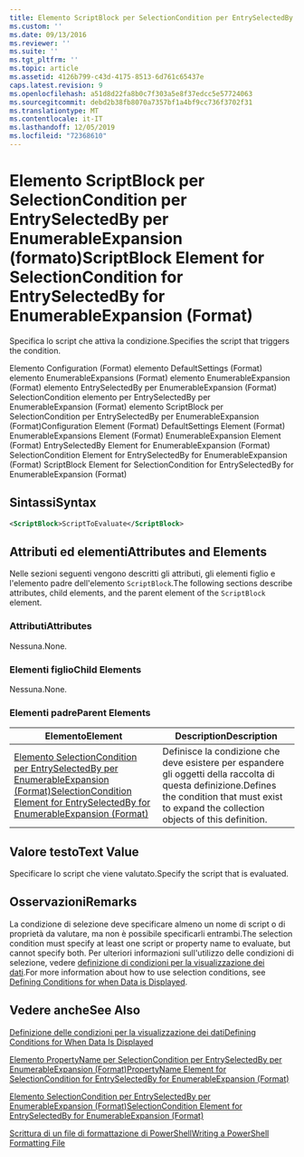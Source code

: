 ```yaml
---
title: Elemento ScriptBlock per SelectionCondition per EntrySelectedBy per EnumerableExpansion (Format) | Microsoft Docs
ms.custom: ''
ms.date: 09/13/2016
ms.reviewer: ''
ms.suite: ''
ms.tgt_pltfrm: ''
ms.topic: article
ms.assetid: 4126b799-c43d-4175-8513-6d761c65437e
caps.latest.revision: 9
ms.openlocfilehash: a51d8d22fa8b0c7f303a5e8f37edcc5e57724063
ms.sourcegitcommit: debd2b38fb8070a7357bf1a4bf9cc736f3702f31
ms.translationtype: MT
ms.contentlocale: it-IT
ms.lasthandoff: 12/05/2019
ms.locfileid: "72368610"
---
```

# <a name="scriptblock-element-for-selectioncondition-for-entryselectedby-for-enumerableexpansion-format"></a><span data-ttu-id="37ae7-102">Elemento ScriptBlock per SelectionCondition per EntrySelectedBy per EnumerableExpansion (formato)</span><span class="sxs-lookup"><span data-stu-id="37ae7-102">ScriptBlock Element for SelectionCondition for EntrySelectedBy for EnumerableExpansion (Format)</span></span>

<span data-ttu-id="37ae7-103">Specifica lo script che attiva la condizione.</span><span class="sxs-lookup"><span data-stu-id="37ae7-103">Specifies the script that triggers the condition.</span></span>

<span data-ttu-id="37ae7-104">Elemento Configuration (Format) elemento DefaultSettings (Format) elemento EnumerableExpansions (Format) elemento EnumerableExpansion (Format) elemento EntrySelectedBy per EnumerableExpansion (Format) SelectionCondition elemento per EntrySelectedBy per EnumerableExpansion (Format) elemento ScriptBlock per SelectionCondition per EntrySelectedBy per EnumerableExpansion (Format)</span><span class="sxs-lookup"><span data-stu-id="37ae7-104">Configuration Element (Format) DefaultSettings Element (Format) EnumerableExpansions Element (Format) EnumerableExpansion Element (Format) EntrySelectedBy Element for EnumerableExpansion (Format) SelectionCondition Element for EntrySelectedBy for EnumerableExpansion (Format) ScriptBlock Element for SelectionCondition for EntrySelectedBy for EnumerableExpansion (Format)</span></span>

## <a name="syntax"></a><span data-ttu-id="37ae7-105">Sintassi</span><span class="sxs-lookup"><span data-stu-id="37ae7-105">Syntax</span></span>

```xml
<ScriptBlock>ScriptToEvaluate</ScriptBlock>
```

## <a name="attributes-and-elements"></a><span data-ttu-id="37ae7-106">Attributi ed elementi</span><span class="sxs-lookup"><span data-stu-id="37ae7-106">Attributes and Elements</span></span>

<span data-ttu-id="37ae7-107">Nelle sezioni seguenti vengono descritti gli attributi, gli elementi figlio e l'elemento padre dell'elemento `ScriptBlock`.</span><span class="sxs-lookup"><span data-stu-id="37ae7-107">The following sections describe attributes, child elements, and the parent element of the `ScriptBlock` element.</span></span>

### <a name="attributes"></a><span data-ttu-id="37ae7-108">Attributi</span><span class="sxs-lookup"><span data-stu-id="37ae7-108">Attributes</span></span>

<span data-ttu-id="37ae7-109">Nessuna.</span><span class="sxs-lookup"><span data-stu-id="37ae7-109">None.</span></span>

### <a name="child-elements"></a><span data-ttu-id="37ae7-110">Elementi figlio</span><span class="sxs-lookup"><span data-stu-id="37ae7-110">Child Elements</span></span>

<span data-ttu-id="37ae7-111">Nessuna.</span><span class="sxs-lookup"><span data-stu-id="37ae7-111">None.</span></span>

### <a name="parent-elements"></a><span data-ttu-id="37ae7-112">Elementi padre</span><span class="sxs-lookup"><span data-stu-id="37ae7-112">Parent Elements</span></span>

|<span data-ttu-id="37ae7-113">Elemento</span><span class="sxs-lookup"><span data-stu-id="37ae7-113">Element</span></span>|<span data-ttu-id="37ae7-114">Description</span><span class="sxs-lookup"><span data-stu-id="37ae7-114">Description</span></span>|
|-------------|-----------------|
|[<span data-ttu-id="37ae7-115">Elemento SelectionCondition per EntrySelectedBy per EnumerableExpansion (Format)</span><span class="sxs-lookup"><span data-stu-id="37ae7-115">SelectionCondition Element for EntrySelectedBy for EnumerableExpansion (Format)</span></span>](./selectioncondition-element-for-entryselectedby-for-enumerableexpansion-format.md)|<span data-ttu-id="37ae7-116">Definisce la condizione che deve esistere per espandere gli oggetti della raccolta di questa definizione.</span><span class="sxs-lookup"><span data-stu-id="37ae7-116">Defines the condition that must exist to expand the collection objects of this definition.</span></span>|

## <a name="text-value"></a><span data-ttu-id="37ae7-117">Valore testo</span><span class="sxs-lookup"><span data-stu-id="37ae7-117">Text Value</span></span>

<span data-ttu-id="37ae7-118">Specificare lo script che viene valutato.</span><span class="sxs-lookup"><span data-stu-id="37ae7-118">Specify the script that is evaluated.</span></span>

## <a name="remarks"></a><span data-ttu-id="37ae7-119">Osservazioni</span><span class="sxs-lookup"><span data-stu-id="37ae7-119">Remarks</span></span>

<span data-ttu-id="37ae7-120">La condizione di selezione deve specificare almeno un nome di script o di proprietà da valutare, ma non è possibile specificarli entrambi.</span><span class="sxs-lookup"><span data-stu-id="37ae7-120">The selection condition must specify at least one script or property name to evaluate, but cannot specify both.</span></span> <span data-ttu-id="37ae7-121">Per ulteriori informazioni sull'utilizzo delle condizioni di selezione, vedere [definizione di condizioni per la visualizzazione dei dati](./defining-conditions-for-displaying-data.md).</span><span class="sxs-lookup"><span data-stu-id="37ae7-121">For more information about how to use selection conditions, see [Defining Conditions for when Data is Displayed](./defining-conditions-for-displaying-data.md).</span></span>

## <a name="see-also"></a><span data-ttu-id="37ae7-122">Vedere anche</span><span class="sxs-lookup"><span data-stu-id="37ae7-122">See Also</span></span>

[<span data-ttu-id="37ae7-123">Definizione delle condizioni per la visualizzazione dei dati</span><span class="sxs-lookup"><span data-stu-id="37ae7-123">Defining Conditions for When Data Is Displayed</span></span>](./defining-conditions-for-displaying-data.md)

[<span data-ttu-id="37ae7-124">Elemento PropertyName per SelectionCondition per EntrySelectedBy per EnumerableExpansion (Format)</span><span class="sxs-lookup"><span data-stu-id="37ae7-124">PropertyName Element for SelectionCondition for EntrySelectedBy for EnumerableExpansion (Format)</span></span>](./propertyname-element-for-selectioncondition-for-entryselectedby-for-enumerableexpansion-format.md)

[<span data-ttu-id="37ae7-125">Elemento SelectionCondition per EntrySelectedBy per EnumerableExpansion (Format)</span><span class="sxs-lookup"><span data-stu-id="37ae7-125">SelectionCondition Element for EntrySelectedBy for EnumerableExpansion (Format)</span></span>](./selectioncondition-element-for-entryselectedby-for-enumerableexpansion-format.md)

[<span data-ttu-id="37ae7-126">Scrittura di un file di formattazione di PowerShell</span><span class="sxs-lookup"><span data-stu-id="37ae7-126">Writing a PowerShell Formatting File</span></span>](./writing-a-powershell-formatting-file.md)
